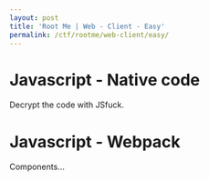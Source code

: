 ```yaml
---
layout: post
title: 'Root Me | Web - Client - Easy'
permalink: /ctf/rootme/web-client/easy/
---
```


# Javascript - Native code
Decrypt the code with JSfuck.

# Javascript - Webpack
Components...



